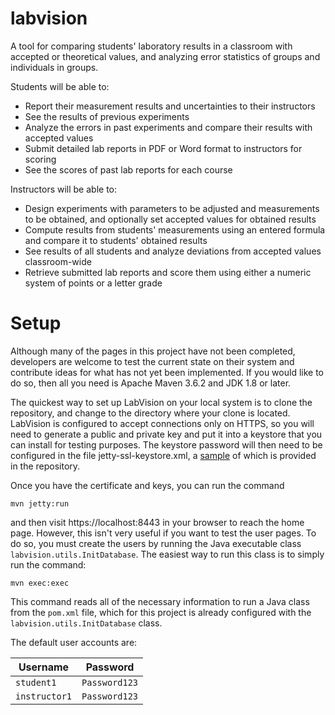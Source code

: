 # labvision
A tool for comparing students' laboratory results in a classroom with accepted or theoretical values, and analyzing error statistics of groups and individuals in groups.

Students will be able to:

* Report their measurement results and uncertainties to their instructors
* See the results of previous experiments
* Analyze the errors in past experiments and compare their results with accepted values
* Submit detailed lab reports in PDF or Word format to instructors for scoring
* See the scores of past lab reports for each course

Instructors will be able to:

* Design experiments with parameters to be adjusted and measurements to be obtained, and optionally set accepted values for obtained results
* Compute results from students' measurements using an entered formula and compare it to students' obtained results
* See results of all students and analyze deviations from accepted values classroom-wide
* Retrieve submitted lab reports and score them using either a numeric system of points or a letter grade

# Setup
Although many of the pages in this project have not been completed, developers are welcome to test the current state on their system and contribute ideas for what has not yet been implemented. If you would like to do so, then all you need is Apache Maven 3.6.2 and JDK 1.8 or later.

The quickest way to set up LabVision on your local system is to clone the repository, and change to the directory where your clone is located. LabVision is configured to accept connections only on HTTPS, so you will need to generate a public and private key and put it into a keystore that you can install for testing purposes. The keystore password will then need to be configured in the file jetty-ssl-keystore.xml, a [sample](https://github.com/dmnisson/labvision/blob/master/jetty-ssl-keystore.example.xml) of which is provided in the repository. 

Once you have the certificate and keys, you can run the command

```
mvn jetty:run
```

and then visit https://localhost:8443 in your browser to reach the home page. However, this isn't very useful if you want to test the user pages. To do so, you must create the users by running the Java executable class `labvision.utils.InitDatabase`. The easiest way to run this class is to simply run the command:

```
mvn exec:exec
```

This command reads all of the necessary information to run a Java class from the `pom.xml` file, which for this project is already configured with the `labvision.utils.InitDatabase` class.

The default user accounts are:

| Username      | Password      |
|---------------|---------------|
| `student1`    | `Password123` |
| `instructor1` | `Password123` |
